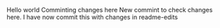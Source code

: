 Hello world
Comminting changes here
New commint to check changes here.
I have now commit this with changes in readme-edits
